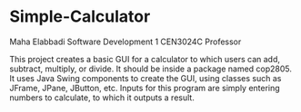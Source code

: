 # Simple-Calculator
Maha Elabbadi
Software Development 1
CEN3024C
Professor 

This project creates a basic GUI for a calculator to which users can add, subtract, multiply, or divide. It should be inside a package named cop2805. It uses Java Swing components to create the GUI, using classes such as JFrame, JPane, JButton, etc. Inputs for this program are simply entering numbers to calculate, to which it outputs a result.

